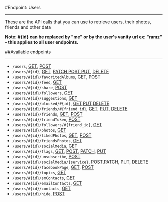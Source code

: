 #Endpoint: Users
***

These are the API calls that you can use to retrieve users, their photos, friends and other data

**Note: #{id} can be replaced by "me" or by the user's vanity url ex: "ramz" - this applies to all user endpoints.**

##Available endpoints
***

* `/users`, [GET](users/GET_users.md#files), [POST](users/POST_users.md#files)
* `/users/#{id}`, [GET](users/GET_users_id.md#files), [PATCH](users/POST_users_id.md#files),[POST](users/POST_users_id.md#files),[PUT](users/POST_users_id.md#files), [DELETE](users/DELETE_users_id.md#files)
* `/users/#{id}/favoritedAlbums`, [GET](users/GET_users_id_favorited_albums.md#files), [POST](users/POST_users_id_favorited_albums.md#files)
* `/users/#{id}/feed`, [GET](users/GET_users_id_feed.md#files)
* `/users/#{id}/share`, [POST](users/POST_users_id_share.md#files)
* `/users/#{id}/followers`, [GET](users/GET_users_id_followers.md#files)
* `/users/#{id}/suggestions`, [GET](users/GET_users_id_suggestions.md#files)
* `/users/#{id}/blocked/#{id}`, [GET](users/GET_users_id_blocked_id.md#files),[PUT](users/PUT_users_id_blocked_id.md#files),[DELETE](users/DELETE_users_id_blocked_id.md#files)
* `/users/#{id}/friends/#{friend_id}`, [GET](users/GET_users_id_friends_id.md#files),  [PUT](users/PUT_users_id_friends_id.md#files),  [DELETE](users/DELETE_users_id_friends_id.md#files)
* `/users/#{id}/friends`, [GET](users/GET_users_id_friends.md#files), [POST](users/POST_users_id_friends.md#files)
* `/users/#{id}/friendToken`, [POST](users/POST_users_id_friendToken.md#files)
* `/users/#{id}/followers/#{friend_id}`, [GET](users/GET_users_id_followers_id.md#files)
* `/users/#{id}/photos`, [GET](users/GET_users_id_photos.md#files)
* `/users/#{id}/likedPhotos`, [GET](users/GET_users_id_likedPhotos.md#files), [POST](users/POST_users_id_likedPhotos.md#files)
* `/users/#{id}/friendsPhotos`, [GET](users/GET_users_id_friendsPhotos.md#files)
* `/users/#{id}/socialMedia`, [GET](users/GET_users_id_socialMedia.md#files)
* `/users/#{id}/flags`, [GET](users/GET_users_id_flags.md#files), [POST](users/POST_users_id_flags.md#files), [PATCH](users/POST_users_id_flags.md#files), [PUT](users/POST_users_id_flags.md#files)
* `/users/#{id}/unsubscribe`, [POST](users/POST_users_id_unsibscribe.md#files)
* `/users/#{id}/socialMedia/{service}`, [POST](users/POST_users_id_socialMedia_service.md#files),[PATCH](users/POST_users_id_socialMedia_service.md#files), [PUT](users/PUT_users_id_socialMedia_service.md#files), [DELETE](users/DELETE_users_id_socialMedia_service.md#files)
* `/users/#{id}/facebookPage`, [GET](users/GET_users_id_facebookPage.md#files), [POST](users/POST_users_id_facebookPage.md#files) 
* `/users/#{id}/topics`, [GET](users/GET_users_id_topics.md#files)
* `/users/#{id}/smContacts`, [GET](users/GET_users_id_sm_contacts.md#files)
* `/users/#{id}/emailContacts`, [GET](users/GET_users_id_email_contacts.md#files)
* `/users/#{id}/contacts`, [GET](users/GET_users_id_contacts.md#files)
* `/users/#{id}/hide`, [POST](users/POST_users_id_hide.md#files)
